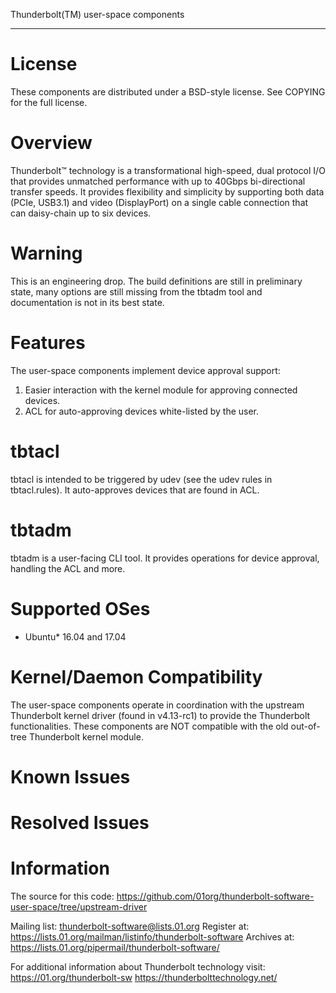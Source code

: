 Thunderbolt(TM) user-space components
*************************************

License
=======
These components are distributed under a BSD-style license. See COPYING for the
full license.


Overview
========
Thunderbolt™ technology is a transformational high-speed, dual protocol
I/O that provides unmatched performance with up to 40Gbps bi-directional
transfer speeds. It provides flexibility and simplicity by supporting both
data (PCIe, USB3.1) and video (DisplayPort) on a single cable connection
that can daisy-chain up to six devices.


Warning
=======
This is an engineering drop. The build definitions are still in preliminary
state, many options are still missing from the tbtadm tool and documentation is
not in its best state.


Features
========
The user-space components implement device approval support:
1. Easier interaction with the kernel module for approving connected devices.
2. ACL for auto-approving devices white-listed by the user.


tbtacl
======
tbtacl is intended to be triggered by udev (see the udev rules in tbtacl.rules).
It auto-approves devices that are found in ACL.


tbtadm
======
tbtadm is a user-facing CLI tool. It provides operations for device approval,
handling the ACL and more.


Supported OSes
==============
- Ubuntu* 16.04 and 17.04


Kernel/Daemon Compatibility
===========================
The user-space components operate in coordination with the upstream Thunderbolt
kernel driver (found in v4.13-rc1) to provide the Thunderbolt functionalities.
These components are NOT compatible with the old out-of-tree Thunderbolt kernel
module.


Known Issues
============


Resolved Issues
===============


Information
===========
The source for this code:
    https://github.com/01org/thunderbolt-software-user-space/tree/upstream-driver

Mailing list:
    thunderbolt-software@lists.01.org
    Register at: https://lists.01.org/mailman/listinfo/thunderbolt-software
    Archives at: https://lists.01.org/pipermail/thunderbolt-software/

For additional information about Thunderbolt technology visit:
    https://01.org/thunderbolt-sw
    https://thunderbolttechnology.net/
